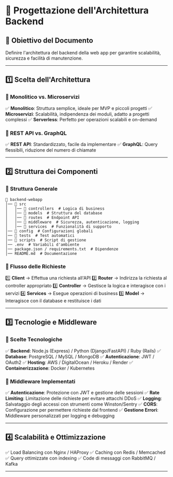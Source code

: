 # 📌 Progettazione dell'Architettura Backend

## 🎯 Obiettivo del Documento

Definire l'architettura del backend della web app per garantire scalabilità, sicurezza e facilità di manutenzione.

---

## 1️⃣ Scelta dell'Architettura

### 🔹 Monolitico vs. Microservizi

✅ **Monolitico**: Struttura semplice, ideale per MVP e piccoli progetti ✅ **Microservizi**: Scalabilità, indipendenza dei moduli, adatto a progetti complessi ✅ **Serverless**: Perfetto per operazioni scalabili e on-demand

### 🔹 REST API vs. GraphQL

✅ **REST API**: Standardizzato, facile da implementare ✅ **GraphQL**: Query flessibili, riduzione del numero di chiamate

---

## 2️⃣ Struttura dei Componenti

### 🔹 Struttura Generale

```
📂 backend-webapp
│── 📂 src
│   │── 📂 controllers  # Logica di business
│   │── 📂 models  # Struttura del database
│   │── 📂 routes  # Endpoint API
│   │── 📂 middleware  # Sicurezza, autenticazione, logging
│   │── 📂 services  # Funzionalità di supporto
│── 📂 config  # Configurazioni globali
│── 📂 tests  # Test automatici
│── 📂 scripts  # Script di gestione
│── .env  # Variabili d'ambiente
│── package.json / requirements.txt  # Dipendenze
│── README.md  # Documentazione
```

### 🔹 Flusso delle Richieste

1️⃣ **Client** → Effettua una richiesta all'API 2️⃣ **Router** → Indirizza la richiesta al controller appropriato 3️⃣ **Controller** → Gestisce la logica e interagisce con i servizi 4️⃣ **Services** → Esegue operazioni di business 5️⃣ **Model** → Interagisce con il database e restituisce i dati

---

## 3️⃣ Tecnologie e Middleware

### 🔹 Scelte Tecnologiche

✅ **Backend**: Node.js (Express) / Python (Django/FastAPI) / Ruby (Rails) ✅ **Database**: PostgreSQL / MySQL / MongoDB ✅ **Autenticazione**: JWT / OAuth2 ✅ **Hosting**: AWS / DigitalOcean / Heroku / Render ✅ **Containerizzazione**: Docker / Kubernetes

### 🔹 Middleware Implementati

✅ **Autenticazione**: Protezione con JWT e gestione delle sessioni ✅ **Rate Limiting**: Limitazione delle richieste per evitare attacchi DDoS ✅ **Logging**: Salvataggio degli accessi con strumenti come Winston/Sentry ✅ **CORS**: Configurazione per permettere richieste dal frontend ✅ **Gestione Errori**: Middleware personalizzati per logging e debugging

---

## 4️⃣ Scalabilità e Ottimizzazione

✅ Load Balancing con Nginx / HAProxy ✅ Caching con Redis / Memcached ✅ Query ottimizzate con indexing ✅ Code di messaggi con RabbitMQ / Kafka

---
